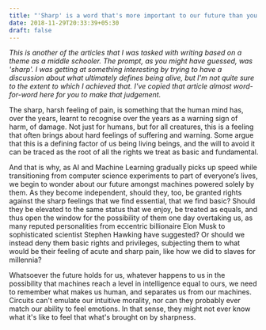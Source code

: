 ```yaml
---
title: "'Sharp' is a word that's more important to our future than you may realise"
date: 2018-11-29T20:33:39+05:30
draft: false
---
```

_This is another of the articles that I was tasked with writing based on a theme as a middle schooler. The prompt, as you might have guessed, was 'sharp'. I was getting at something interesting by trying to have a discussion about what ultimately defines being alive, but I'm not quite sure to the extent to which I achieved that. I've copied that article almost word-for-word here for you to make that judgement._

The sharp, harsh feeling of pain, is something that the human mind has, over the years, learnt to recognise over the years as a warning sign of harm, of damage. Not just for humans, but for all creatures, this is a feeling that often brings about hard feelings of suffering and warning. Some argue that this is a defining factor of us being living beings, and the will to avoid it can be traced as the root of all the rights we treat as basic and fundamental.

And that is why, as AI and Machine Learning gradually picks up speed while transitioning from computer science experiments to part of everyone’s lives, we begin to wonder about our future amongst machines powered solely by them. As they become independent, should they, too, be granted rights against the sharp feelings that we find essential, that we find basic? Should they be elevated to the same status that we enjoy, be treated as equals, and thus open the window for the possibility of them one day overtaking us, as many reputed personalities from eccentric billionaire Elon Musk to sophisticated scientist Stephen Hawking have suggested? Or should we instead deny them basic rights and privileges, subjecting them to what would be their feeling of acute and sharp pain, like how we did to slaves for millennia?

Whatsoever the future holds for us, whatever happens to us in the possibility that machines reach a level in intelligence equal to ours, we need to remember what makes us human, and separates us from our machines. Circuits can't emulate our intuitive morality, nor can they probably ever match our ability to feel emotions. In that sense, they might not ever know what it's like to feel that what's brought on by sharpness.